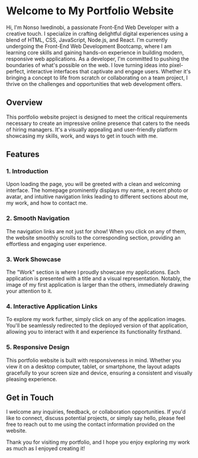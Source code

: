 # Welcome to My Portfolio Website

Hi, I'm Nonso Iwedinobi, a passionate Front-End Web Developer with a creative touch. I specialize in crafting delightful digital experiences using a blend of HTML, CSS, JavaScript, Node.js, and React. I'm currently undergoing the Front-End Web Development Bootcamp, where I am learning core skills and gaining hands-on experience in building modern, responsive web applications. As a developer, I'm committed to pushing the boundaries of what's possible on the web. I love turning ideas into pixel-perfect, interactive interfaces that captivate and engage users. Whether it's bringing a concept to life from scratch or collaborating on a team project, I thrive on the challenges and opportunities that web development offers.

## Overview


This portfolio website project is designed to meet the critical requirements necessary to create an impressive online presence that caters to the needs of hiring managers. It's a visually appealing and user-friendly platform showcasing my skills, work, and ways to get in touch with me.

## Features

### 1. Introduction

Upon loading the page, you will be greeted with a clean and welcoming interface. The homepage prominently displays my name, a recent photo or avatar, and intuitive navigation links leading to different sections about me, my work, and how to contact me.

### 2. Smooth Navigation

The navigation links are not just for show! When you click on any of them, the website smoothly scrolls to the corresponding section, providing an effortless and engaging user experience.

### 3. Work Showcase

The "Work" section is where I proudly showcase my applications. Each application is presented with a title and a visual representation. Notably, the image of my first application is larger than the others, immediately drawing your attention to it.

### 4. Interactive Application Links

To explore my work further, simply click on any of the application images. You'll be seamlessly redirected to the deployed version of that application, allowing you to interact with it and experience its functionality firsthand.

### 5. Responsive Design

This portfolio website is built with responsiveness in mind. Whether you view it on a desktop computer, tablet, or smartphone, the layout adapts gracefully to your screen size and device, ensuring a consistent and visually pleasing experience.

## Get in Touch

I welcome any inquiries, feedback, or collaboration opportunities. If you'd like to connect, discuss potential projects, or simply say hello, please feel free to reach out to me using the contact information provided on the website.

Thank you for visiting my portfolio, and I hope you enjoy exploring my work as much as I enjoyed creating it!


